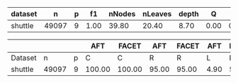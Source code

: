 | dataset | n | p | f1 | nNodes | nLeaves | depth | Q | J |
|---------|---|---|----|--------|---------|-------|---|---|
| shuttle | 49097 | 9 | 1.00 | 39.80 | 20.40 | 8.70 | 0.00 | 0.76 |


|            |       |     | AFT    | FACET  | AFT   | FACET | AFT   | FACET | AFT   | FACET  |
| ---------- | ----- | --- | ------ | ------ | ----- | ----- | ----- | ----- | ----- | ------ |
| Dataset    | n     | p   | C      | C      | R     | R     | L     | L     | D     | D      |
| shuttle | 49097 | 9 | 100.00 | 100.00 | 95.00 | 95.00 | 4.90 | 53.85 | 7441.58 | 148.25 | 1.50 | 1.05 | 4.89 | 3.00 | 0.58 | 0.41 | 4.43 | 37.71 |
